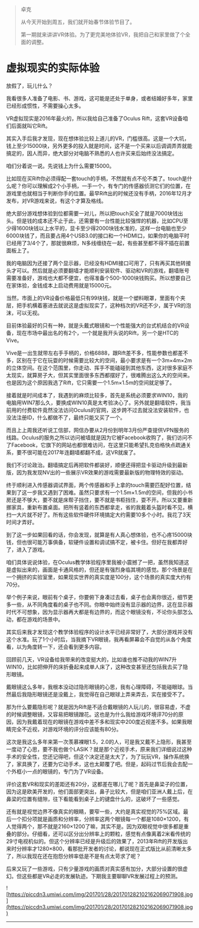 > 卓克
> 
> 从今天开始到周五，我们就开始春节体验节目了。
> 
> 第一期就来讲讲VR体验。为了更完美地体验VR，我把自己和家里做了个全面的调整。

# 虚拟现实的实际体验

放假了，玩儿什么？

我看很多人准备了电影、书、游戏，这可能是还处于单身，或者结婚好多年，家里已经形成惯性，不需要操心太多。

VR虚拟现实是2016年最火的，所以我给自己准备了Oculus Rift，这套VR设备咱们后面就叫它Rift。

其实入手后我才发现，现在想体验比较上道儿的VR，门槛很高。这是一个大坑，钱上至少15000块，另外更多的投入就是时间，这不是一个买来以后调调弄弄就能搞定的，因人而异，绝大部分对电脑不熟悉的人也许买来后始终没法搞定。

咱们分着说一说。先说钱上为什么需要15000。

比如现在买Rift你必须得配一套touch的手柄，不然就有点不伦不类了。touch是什么呢？你可以理解成2个小手柄，一手一个，有专门的传感器侦测它们的位置，在游戏里也就相当于判断你手的位置。最早Rift出的时候还没有手柄，2016年12月才发布，对VR游戏来说，有这个才算及格线。

绝大部分游戏想体验到位都需要一对儿，所以把touch买全了就是7000块钱出头。但是钱的成本还不止于此，还需要有一台性能比较强悍的机器，比如CPU至少得1600块钱以上水平的，显卡至少得2000块钱水准的，这样一台电脑也至少6000块钱了，而且要占用4个USB3.0的接口和一个HDMI口，如果你的电脑平时已经用了3/4个了，那就很麻烦，N多线缠绕在一起，有些甚至都不得不插在前置面板上了。

我的电脑因为还接了两个显示器，已经没有HDMI接口可用了，只有再买其他转接头才可以。然后就是必须要翻墙才能顺利安装软件、驱动和VR的游戏，翻墙账号需要准备好，游戏也大都不便宜，也得准备个500-1000块钱购买。所以想要自己在家体验，金钱成本上启动费用就是15000元。

当然，市面上的VR设备价格最低只有99块钱，就是一个塑料眼罩，里面有个夹层，把手机横着塞进去就说这是虚拟现实了，这种档次的VR还不少，属于VR的泡沫，可以无视。

目前体验最好的只有一种，就是头戴式眼镜和一个性能强大的台式机结合的VR设备，现在市场中最出名的有2个，一个就是我开头说的Rift，另一个是HTC的Vive。

Vive是一出生就带左右手手柄的，价格6888，跟Rift差不多，性能参数也都差不多，区别在于它在玩耍的时候需要比较大的空间，最小要求是有一个3m×4m×2m的立体空间。在这个范围里，你走动、挥手不能磕碰到其他东西，这对很多家庭不太现实，就算房子大，但其实里面很多东西都摆好了，很难腾出这么大的空间来。也是因为这个原因我选了Rift，它只需要一个1.5m×1.5m的空间就足够了。

接着就是时间成本了，我遇到的麻烦比较多，首先是系统必须要求WIN10，我的电脑用WIN7那么久，要换成WIN10真是太考验决心了。另外就是翻墙软件，我当前用的付费软件竟然没法访问Oculus的官网，这步跨不过去就没法安装软件，也没法注册ID，什么都做不了，最终只能又买了一个。

而且上上周我还听说工信部，网信办要从2月份到明年3月份严查提供VPN服务的线路。Oculus的服务之所以访问被墙就是因为它被Facebook收购了，我们访问不了Facebook，它旗下的网站也都很难访问，在这里只能希望扎克伯格快点疏通关系，要不很可能在2017年连翻墙都翻不成，这VR就废了。

我们不讨论政治。翻墙搞定后再把软件都装好，顺便还得把显卡驱动升级到最新版，因为我发现NV出的一些展示VR效果的游戏需要最新版的物理特效的驱动。

终于顺利进入传感器调试界面，两个传感器和手上拿的touch需要匹配好位置，结果到了这一步我又遇到了困难。虽然只要求有一个1.5m×1.5m的空间，但我的小书房还是不够大，要不就是床帮子挡住，要不就是书柜挡住，耍不开。所以又要重新挪家具，重新布置桌面。把所有竖着的东西都拿走，省的我戴着头盔时看不见，横扫一大片就不好了。所有这些软件硬件环境搞定大约需要10多个小时。我花了3天时间才弄好。

到了这一步如果回看的话，你会发现，就算是有人真心想体验，也不心疼15000块钱，但也很可能万事俱备，软硬件设置和调试搞不定，被卡住。但好在我都弄好了，进入了游戏。

咱们具体说说体验，在Oculus教学体验程序里我被小震撼了一把，虽然我知道这是虚拟出来的，画面是卡通风格的，但还是有强烈身临其境的感觉。那个场景是在一个拥挤的实验室里，如果现实世界的真实度是100分，这个场景的真实度大约有70分。

举个例子来说，眼前有个桌子，你要俯下身凑过去看，桌子也会离你很近，细节更多一些，从不同角度看的桌子也不同。你眼中始终没有显示器的边界，这在显示器时代不可想象，因为显示器再大都是有边界的，而这个眼镜没有，不论你头部怎么动，都在游戏的场景中。

其实后来我才发现这个教学体验程序的设计水平已经非常好了，大部分游戏并没有这个水准。玩了1个小时后，当我摘下VR眼镜，我再看屏幕会不自觉的从各个角度看，以为角度转一下，还会看到更多内容。

回顾前几天，VR设备给我带来的改变挺大的，比如谁也推不动我的WIN7升WIN10，比如把伸开的床折叠起来成单人床了，这种改变甚至还包括我去买了隐形眼镜。

戴眼镜这么多年，我根本没动过隐形眼镜的心思，我有心理障碍，不能碰眼球。当然最后我隐形眼镜还是没戴上，我觉得在自己眼球上弄来弄去，实在接受不了。

那为什么要戴隐形呢？就是因为Rift是不适合戴眼镜的人玩儿的，很容易虚，不虚的时候调整眼镜，又容易把眼镜蹭花。这也是为什么我给游戏环境评70分的原因，因为我戴着现在的眼镜在游戏中差不多和现实中200度近视差不多。如果我眼睛完全不近视，对游戏环境的评分应该能有80分。

这次是我这么多年来第一次羡慕裸眼1.5，2.0的人，可是我又戴不上隐形，我甚至一度动了心思，要不我也做个LASIK？就是那个近视手术，原来我们详细说过这种手术的安全性，您还记得吧，但这个决定还是太大了，为了玩玩VR，操作系统换了，家具换了，还要为它动手术，这也太颠覆了吧。但是，起码过节后我会去配一个外框小一点的眼镜的，专门为了VR设备。

评价这套VR和现实的差距还有20分，这都差在哪儿了呢？首先是鼻梁子的位置，因为这是欧美开发的，他们面部更突出，鼻子比较大，但是咱们亚洲人戴上后，在鼻梁的位置有缝隙，往下看能看到桌子上的键盘什么的，这破坏了一些感觉。

还有就是视觉边界不像真实的眼睛，要窄一些，大约是真实视觉的75%区域。最后一个扣分项就是画质和分辨率，分辨率这两个眼镜每一个都是1080×1200，有人觉得两个，那不就是2160×1200了嘛，其实不是。因为双眼视觉中很多都是重叠的部分。仔细看，还可以区分出分辨率上的颗粒，感觉有点像离着2米看传统的29寸电视机似的。但这个分辨率已经是升级后的效果了，2013年Rift的开发版出来时分辨率才1280×800，看那批开发者的讨论，都说现在正式版比从前清晰太多了，所以我现在还在抱怨分辨率低是不是有点太苛求了呢？

后来又玩了一些游戏，只有少量游戏的画质对真实感有加分，大部分设置的很虚幻。但这些都是VR必走的发展轨迹。下期我主要聊聊VR发展过程上的预测。

![https://piccdn3.umiwi.com/img/201701/28/201701282102162069071908.jpg](https://piccdn3.umiwi.com/img/201701/28/201701282102162069071908.jpg)

---
